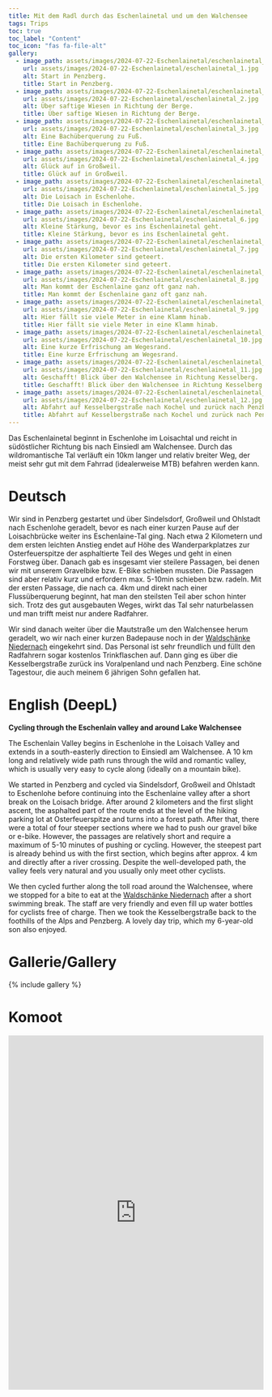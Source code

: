 ```yaml
---
title: Mit dem Radl durch das Eschenlainetal und um den Walchensee
tags: Trips
toc: true
toc_label: "Content"
toc_icon: "fas fa-file-alt"
gallery:
  - image_path: assets/images/2024-07-22-Eschenlainetal/eschenlainetal_1_th.jpg
    url: assets/images/2024-07-22-Eschenlainetal/eschenlainetal_1.jpg
    alt: Start in Penzberg.
    title: Start in Penzberg.
  - image_path: assets/images/2024-07-22-Eschenlainetal/eschenlainetal_2_th.jpg
    url: assets/images/2024-07-22-Eschenlainetal/eschenlainetal_2.jpg
    alt: Über saftige Wiesen in Richtung der Berge.
    title: Über saftige Wiesen in Richtung der Berge.
  - image_path: assets/images/2024-07-22-Eschenlainetal/eschenlainetal_3_th.jpg
    url: assets/images/2024-07-22-Eschenlainetal/eschenlainetal_3.jpg
    alt: Eine Bachüberquerung zu Fuß.
    title: Eine Bachüberquerung zu Fuß.
  - image_path: assets/images/2024-07-22-Eschenlainetal/eschenlainetal_4_th.jpg
    url: assets/images/2024-07-22-Eschenlainetal/eschenlainetal_4.jpg
    alt: Glück auf in Großweil.
    title: Glück auf in Großweil.
  - image_path: assets/images/2024-07-22-Eschenlainetal/eschenlainetal_5_th.jpg
    url: assets/images/2024-07-22-Eschenlainetal/eschenlainetal_5.jpg
    alt: Die Loisach in Eschenlohe.
    title: Die Loisach in Eschenlohe.
  - image_path: assets/images/2024-07-22-Eschenlainetal/eschenlainetal_6_th.jpg
    url: assets/images/2024-07-22-Eschenlainetal/eschenlainetal_6.jpg
    alt: Kleine Stärkung, bevor es ins Eschenlainetal geht.
    title: Kleine Stärkung, bevor es ins Eschenlainetal geht.
  - image_path: assets/images/2024-07-22-Eschenlainetal/eschenlainetal_7_th.jpg
    url: assets/images/2024-07-22-Eschenlainetal/eschenlainetal_7.jpg
    alt: Die ersten Kilometer sind geteert.
    title: Die ersten Kilometer sind geteert.
  - image_path: assets/images/2024-07-22-Eschenlainetal/eschenlainetal_8_th.jpg
    url: assets/images/2024-07-22-Eschenlainetal/eschenlainetal_8.jpg
    alt: Man kommt der Eschenlaine ganz oft ganz nah.
    title: Man kommt der Eschenlaine ganz oft ganz nah.
  - image_path: assets/images/2024-07-22-Eschenlainetal/eschenlainetal_9_th.jpg
    url: assets/images/2024-07-22-Eschenlainetal/eschenlainetal_9.jpg
    alt: Hier fällt sie viele Meter in eine Klamm hinab.
    title: Hier fällt sie viele Meter in eine Klamm hinab.
  - image_path: assets/images/2024-07-22-Eschenlainetal/eschenlainetal_10_th.jpg
    url: assets/images/2024-07-22-Eschenlainetal/eschenlainetal_10.jpg
    alt: Eine kurze Erfrischung am Wegesrand.
    title: Eine kurze Erfrischung am Wegesrand.
  - image_path: assets/images/2024-07-22-Eschenlainetal/eschenlainetal_11_th.jpg
    url: assets/images/2024-07-22-Eschenlainetal/eschenlainetal_11.jpg
    alt: Geschafft! Blick über den Walchensee in Richtung Kesselberg.
    title: Geschafft! Blick über den Walchensee in Richtung Kesselberg.
  - image_path: assets/images/2024-07-22-Eschenlainetal/eschenlainetal_12_th.jpg
    url: assets/images/2024-07-22-Eschenlainetal/eschenlainetal_12.jpg
    alt: Abfahrt auf Kesselbergstraße nach Kochel und zurück nach Penzberg.
    title: Abfahrt auf Kesselbergstraße nach Kochel und zurück nach Penzberg.
---
```


Das Eschenlainetal beginnt in Eschenlohe im Loisachtal und reicht in südöstlicher Richtung bis nach Einsiedl am Walchensee. Durch das wildromantische Tal verläuft ein 10km langer und relativ breiter Weg, der meist sehr gut mit dem Fahrrad (idealerweise MTB) befahren werden kann.

# Deutsch
Wir sind in Penzberg gestartet und über Sindelsdorf, Großweil und Ohlstadt nach Eschenlohe geradelt, bevor es nach einer kurzen Pause auf der Loisachbrücke weiter ins Eschenlaine-Tal ging. Nach etwa 2 Kilometern und dem ersten leichten Anstieg endet auf Höhe des Wanderparkplatzes zur Osterfeuerspitze der asphaltierte Teil des Weges und geht in einen Forstweg über. Danach gab es insgesamt vier steilere Passagen, bei denen wir mit unserem Gravelbike bzw. E-Bike schieben mussten. Die Passagen sind aber relativ kurz und erfordern max. 5-10min schieben bzw. radeln. Mit der ersten Passage, die nach ca. 4km und direkt nach einer Flussüberquerung beginnt, hat man den steilsten Teil aber schon hinter sich. Trotz des gut ausgebauten Weges, wirkt das Tal sehr naturbelassen und man trifft meist nur andere Radfahrer.

Wir sind danach weiter über die Mautstraße um den Walchensee herum geradelt, wo wir nach einer kurzen Badepause noch in der [Waldschänke Niedernach](https://waldschaenke-niedernach.de/) eingekehrt sind. Das Personal ist sehr freundlich und füllt den Radfahrern sogar kostenlos Trinkflaschen auf. Dann ging es über die Kesselbergstraße zurück ins Voralpenland und nach Penzberg. Eine schöne Tagestour, die auch meinem 6 jährigen Sohn gefallen hat.


# English (DeepL)
**Cycling through the Eschenlain valley and around Lake Walchensee**

The Eschenlain Valley begins in Eschenlohe in the Loisach Valley and extends in a south-easterly direction to Einsiedl am Walchensee. A 10 km long and relatively wide path runs through the wild and romantic valley, which is usually very easy to cycle along (ideally on a mountain bike).

We started in Penzberg and cycled via Sindelsdorf, Großweil and Ohlstadt to Eschenlohe before continuing into the Eschenlaine valley after a short break on the Loisach bridge. After around 2 kilometers and the first slight ascent, the asphalted part of the route ends at the level of the hiking parking lot at Osterfeuerspitze and turns into a forest path. After that, there were a total of four steeper sections where we had to push our gravel bike or e-bike. However, the passages are relatively short and require a maximum of 5-10 minutes of pushing or cycling. However, the steepest part is already behind us with the first section, which begins after approx. 4 km and directly after a river crossing. Despite the well-developed path, the valley feels very natural and you usually only meet other cyclists.

We then cycled further along the toll road around the Walchensee, where we stopped for a bite to eat at the [Waldschänke Niedernach](https://waldschaenke-niedernach.de/) after a short swimming break. The staff are very friendly and even fill up water bottles for cyclists free of charge. Then we took the Kesselbergstraße back to the foothills of the Alps and Penzberg. A lovely day trip, which my 6-year-old son also enjoyed.


# Gallerie/Gallery
{% include gallery %}


# Komoot
<iframe src="https://www.komoot.com/de-de/tour/1691272247/embed?share_token=amV1X4qo2qvjLVoV1u5O5N2BoCdrOHL26drWsdFilx9qeMG8jF&profile=1" width="100%" height="700" frameborder="0" scrolling="no"></iframe>
